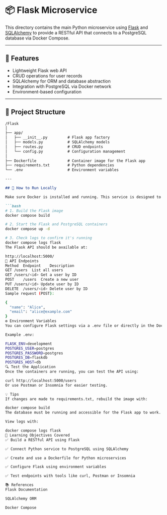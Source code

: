 # 📦 Flask Microservice

This directory contains the main Python microservice using [Flask](https://flask.palletsprojects.com/) and [SQLAlchemy](https://www.sqlalchemy.org/) to provide a RESTful API that connects to a PostgreSQL database via Docker Compose.

---

## 🚀 Features

- Lightweight Flask web API  
- CRUD operations for user records  
- SQLAlchemy for ORM and database abstraction  
- Integration with PostgreSQL via Docker network  
- Environment-based configuration

---

## 📁 Project Structure

```markdown
/Flask
│
├── app/
│   ├── __init__.py         # Flask app factory
│   ├── models.py           # SQLAlchemy models
│   ├── routes.py           # CRUD endpoints
│   └── config.py           # Configuration management
│
├── Dockerfile              # Container image for the Flask app
├── requirements.txt        # Python dependencies
└── .env                    # Environment variables

---

## 🧪 How to Run Locally

Make sure Docker is installed and running. This service is designed to run with the main `docker-compose.yml` file in the root of the project.

```bash
# 1. Build the Flask image
docker compose build

# 2. Start the Flask and PostgreSQL containers
docker compose up -d

# 3. Check logs to confirm it's running
docker compose logs flask
The Flask API should be available at:

http://localhost:5000/
🔁 API Endpoints
Method	Endpoint	Description
GET	/users	List all users
GET	/users/<id>	Get a user by ID
POST	/users	Create a new user
PUT	/users/<id>	Update user by ID
DELETE	/users/<id>	Delete user by ID
Sample request (POST):

{
  "name": "Alice",
  "email": "alice@example.com"
}
⚙️ Environment Variables
You can configure Flask settings via a .env file or directly in the Docker Compose file.

Example .env:

FLASK_ENV=development
POSTGRES_USER=postgres
POSTGRES_PASSWORD=postgres
POSTGRES_DB=flaskdb
POSTGRES_HOST=db
🔍 Test the Application
Once the containers are running, you can test the API using:

curl http://localhost:5000/users
Or use Postman or Insomnia for easier testing.

💡 Tips
If changes are made to requirements.txt, rebuild the image with:

docker compose build
The database must be running and accessible for the Flask app to work.

View logs with:

docker compose logs flask
🎯 Learning Objectives Covered
✅ Build a RESTful API using Flask

✅ Connect Python service to PostgreSQL using SQLAlchemy

✅ Create and use a Dockerfile for Python microservices

✅ Configure Flask using environment variables

✅ Test endpoints with tools like curl, Postman or Insomnia

📚 References
Flask Documentation

SQLAlchemy ORM

Docker Compose
